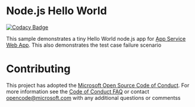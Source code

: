# Node.js Hello World

[![Codacy Badge](https://api.codacy.com/project/badge/Grade/99c24a48c2f14f66846694079364c4dd)](https://app.codacy.com/app/G33tha/nodejs-docs-hello-world?utm_source=github.com&utm_medium=referral&utm_content=G33tha/nodejs-docs-hello-world&utm_campaign=Badge_Grade_Dashboard)


This sample demonstrates a tiny Hello World node.js app for [App Service Web App](https://docs.microsoft.com/azure/app-service-web).
This also demonstrates the test case failure scenario

# Contributing

This project has adopted the [Microsoft Open Source Code of Conduct](https://opensource.microsoft.com/codeofconduct/). For more information see the [Code of Conduct FAQ](https://opensource.microsoft.com/codeofconduct/faq/) or contact [opencode@microsoft.com](mailto:opencode@microsoft.com) with any additional questions or commentss
